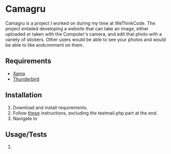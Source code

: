 # Camagru

Camagru is a project I worked on during my time at WeThinkCode. The project entailed developing a website that can take an image, either uploaded or taken with the Computer's camera, and edit that photo with a variety of stickers. Other users would be able to see your photos and would be able to like andcomment on them.

## Requirements
* [Xamp]
* [Thunderbird]

## Installation

1. Download and install requirements.
2. Follow [these] instructions, excluding the testmail.php part at the end.
3. Navigate to

## Usage/Tests

1.

[xamp]: https://www.apachefriends.org/index.html
[thunderbird]: https://www.thunderbird.net/en-ZA/
[these]: http://wiki.deglowdesign.de/xampp:set-up-mercury-for-email-debugging-with-php-sendmail
